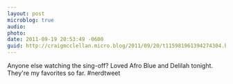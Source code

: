 ```yaml
---
layout: post
microblog: true
audio: 
photo: 
date: 2011-09-19 20:53:49 -0600
guid: http://craigmcclellan.micro.blog/2011/09/20/t115981961394274304.html
---
```

Anyone else watching the sing-off? Loved Afro Blue and Delilah tonight. They're my favorites so far. #nerdtweet
